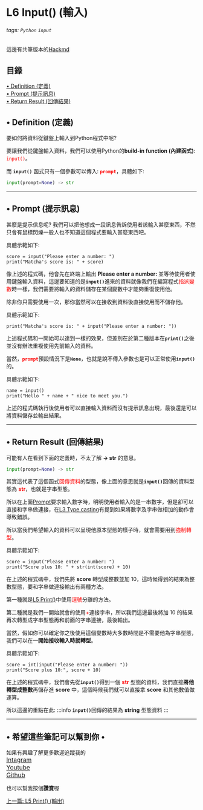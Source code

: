 # L6 Input() (輸入)
###### tags: `Python` `input`

這邊有共筆版本的[Hackmd](https://hackmd.io/@MatchaCode/Input)

## 目錄
<a href=#•-Definition-(定義)>• Definition (定義)</a><br>
<a href=#•-Prompt-(提示訊息)>• Prompt (提示訊息)</a><br>
<a href=#•-Return-Result-(回傳結果)>• Return Result (回傳結果)</a>

## • Definition (定義)

要如何將資料從鍵盤上輸入到Python程式中呢?

要讓我們從鍵盤輸入資料，我們可以使用Python的**build-in function (內建函式)**: <code><font color='red'>input()</font></code>。

而 <code>**input()**</code> 函式只有一個參數可以傳入: <code><font color='red'>**prompt**</font></code>，具體如下:
```python
input(prompt=None) -> str
```

<hr>

## • Prompt (提示訊息)

甚麼是提示信息呢? 我們可以把他想成一段訊息告訴使用者該輸入甚麼東西，不然只會有鼠標閃爍一般人也不知道這個程式要輸入甚麼東西吧。

具體示範如下:

```python=
score = input("Please enter a number: ")
print("Matcha's score is: " + score)
```

像上述的程式碼，他會先在終端上輸出 <b>Please enter a number: </b>並等待使用者使用鍵盤輸入資料，這邊要知道的是<code>**input()**</code>進來的資料就像我們在編寫程式<font color='red'>指派變數</font>時一樣，我們需要將輸入的資料儲存在某個變數中才能夠重復使用他。

除非你只需要使用一次，那你當然可以在接收到資料後直接使用而不儲存他。

具體示範如下:

```python=
print("Matcha's score is: " + input("Please enter a number: "))
```

上述程式碼和一開始可以達到一樣的效果，但差別在於第二種版本在<code>**print()**</code>之後並沒有辦法重複使用先前輸入的資料。

當然，<code><font color='red'>**prompt**</font></code>預設情況下是<code>**None**</code>，也就是說不傳入參數也是可以正常使用<code>**input()**</code>的。

具體示範如下:
```python=
name = input()
print("Hello " + name + " nice to meet you.")
```

上述的程式碼執行後使用者可以直接輸入資料而沒有提示訊息出現，最後還是可以將資料儲存並輸出結果。

<hr>

## • Return Result (回傳結果)

可能有人在看到下面的定義時，不太了解 <b>-> str</b> 的意思。
```python
input(prompt=None) -> str
```

其實這代表了這個函式<font color='red'>回傳資料</font>的型態，像上面的意思就是<code>**input()**</code>回傳的資料型態為 <font color='red'>**str**</font>，也就是字串型態。

所以在上面<a href=#•-Prompt-(提示訊息)>Prompt</a>要求輸入數字時，明明使用者輸入的是一串數字，但是卻可以直接和字串做連接，在<a href="https://hackmd.io/@MatchaCode/Type-casting#%E2%80%A2-str()-(%E5%AD%97%E4%B8%B2)">L3 Type casting</a>有提到如果將數字及字串做相加的動作會導致錯誤。

所以當我們希望輸入的資料可以呈現他原本型態的樣子時，就會需要用到<font color='red'>強制轉型</font>。

具體示範如下:
```python=
score = input("Please enter a number: ")
print("Score plus 10: " + str(int(score) + 10)
```

在上述的程式碼中，我們先將 **score** 轉型成整數並加 10，這時候得到的結果為整數型態，要和字串做連接輸出有兩種方法。

第一種就是<a href="https://hackmd.io/@MatchaCode/Print">L5 Print()</a>中使用<font color='red'>逗號</font>分離的方法。

第二種就是我們一開始就會的使用<font color='red'>+</font>連接字串，所以我們這邊最後將加 10 的結果再次轉型成字串型態再和前面的字串連接，最後輸出。

當然，假如你可以確定你之後使用這個變數時大多數時間是不需要他為字串型態，我們可以在**一開始接收輸入時就轉型**。

具體示範如下:
```python=
score = int(input("Please enter a number: "))
print("Score plus 10:", score + 10)
```

在上述的程式碼中，我們會先從<code>**input()**</code>得到一個 <font color='red'>**str**</font> 型態的資料，我們直接**將他轉型成整數**再儲存進 **score** 中，這個時候我們就可以直接拿 **score** 和其他數值做運算。

所以這邊的重點在此:
:::info
<code>**input()**</code>回傳的結果為 **string** 型態資料
:::

<hr>

## • 希望這些筆記可以幫到你 •
如果有興趣了解更多歡迎追蹤我的<br>
<font size=3>[Intagram](https://www.instagram.com/matcha_code/)</font><br>
<font size=3>[Youtube](https://www.youtube.com/@matchacode)</font><br>
<font size=3>[Github](https://github.com/OG-Matcha/Python-Class)</font>

也可以幫我按個**讚賞**喔

<div style="display: flex; justify-content: left">
<a href="https://hackmd.io/@MatchaCode/Print" role="button"> 上一篇: L5 Print() (輸出)</a>
</div>